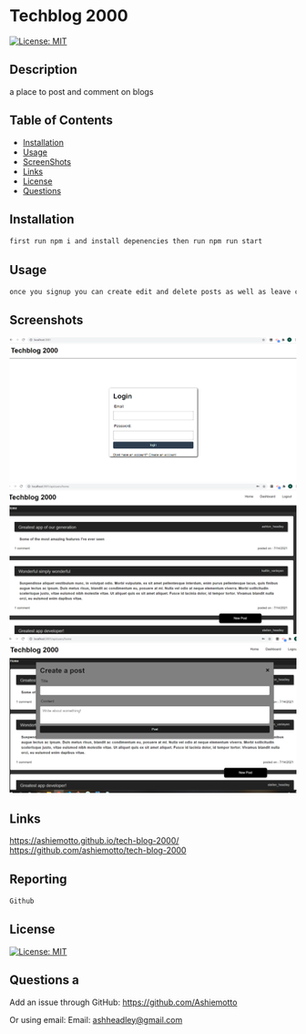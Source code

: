 # Techblog 2000

  
[![License: MIT](https://img.shields.io/badge/License-MIT-blue.svg)](https://opensource.org/licenses/mit)
  
## Description
a place to post and comment on blogs
  
## Table of Contents
- [Installation](#installation)
- [Usage](#usage)
- [ScreenShots](#screenshots)
- [Links](#links)
- [License](#license)
- [Questions](#questions)
  
## Installation
```md
first run npm i and install depenencies then run npm run start
```
  
## Usage
```md
once you signup you can create edit and delete posts as well as leave comments
```
  
## Screenshots
![picture of website](./images/login.png)
![picture of website](./images/home.png)
![picture of website](./images/post.png)
## Links
https://ashiemotto.github.io/tech-blog-2000/
https://github.com/ashiemotto/tech-blog-2000
  
## Reporting
```md
Github
```
## License
[![License: MIT](https://img.shields.io/badge/License-MIT-blue.svg)](https://opensource.org/licenses/mit)
  
## Questions a
Add an issue through GitHub:
 https://github.com/Ashiemotto
  
Or using email:
Email: ashheadley@gmail.com

